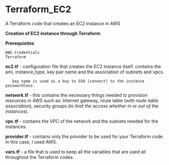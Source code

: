 # Terraform_EC2
A Terraform code that creates an EC2 instance in AWS

**Creation of EC2 instance through Terraform**

**Prerequisites**

    AWS Credentials
    Terraform
  
**ec2.tf** - configuration file that creates the EC2 instance itself. contains the ami, instance_type, key pair name and the association of subnets and vpcs. 

       key_name is used as a key to SSH (connect) to the instance passwordless.

**network.tf** - this contains the necessary things needed to provision resources in AWS such as: Internet gateway, route table (*with route table association*), security groups (*to limit the access whether in or out of the instances*).

**vpc.tf** - contains the VPC of the network and the subnets needed for the instances. 

**provider.tf** - contains only the provider to be used for your Terraform code. In this case, I used AWS. 

**vars.tf** - a file that is used to keep all the variables that are used all throughout the Terraform codes. 

